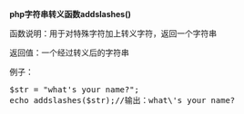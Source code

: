 <div class="entry-content">

<strong>php字符串转义函数addslashes()</strong>

函数说明：用于对特殊字符加上转义字符，返回一个字符串

返回值：一个经过转义后的字符串

例子：
<pre class="code">$str = "what's your name?";
echo addslashes($str);//输出：what\'s your name?</pre>
</div>
